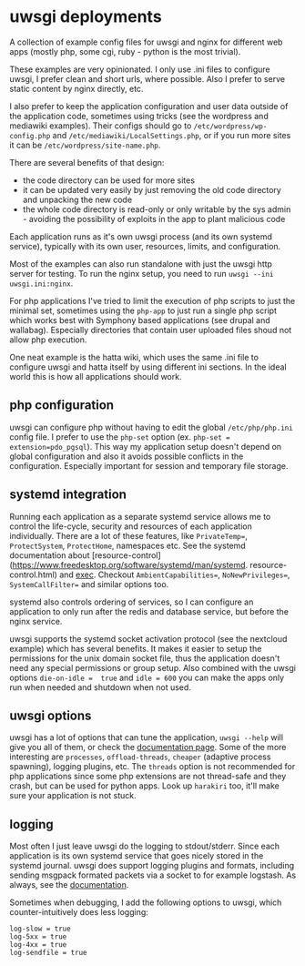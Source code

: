 # uwsgi deployments

A collection of example config files for uwsgi and nginx for different web apps
(mostly php, some cgi, ruby - python is the most trivial).

These examples are very opinionated. I only use .ini files to configure
uwsgi, I prefer clean and short urls, where possible. Also I prefer to serve
static content by nginx directly, etc.

I also prefer to keep the application configuration and user data outside of
the application code, sometimes using tricks (see the wordpress and mediawiki
examples). Their configs should go to `/etc/wordpress/wp-config.php` and
`/etc/mediawiki/LocalSettings.php`, or if you run more sites it can be
`/etc/wordpress/site-name.php`.

There are several benefits of that design:
* the code directory can be used for more sites
* it can be updated very easily by just removing the old code directory and
unpacking the new code
* the whole code directory is read-only or only writable by the sys admin -
avoiding the possibility of exploits in the app to plant malicious code

Each application runs as it's own uwsgi process (and its own systemd service),
typically with its own user, resources, limits, and configuration.

Most of the examples can also run standalone with just the uwsgi http server for
testing. To run the nginx setup, you need to run `uwsgi --ini uwsgi.ini:nginx`.

For php applications I've tried to limit the execution of php scripts to just
the minimal set, sometimes using the `php-app` to just run a single php script
which works best with Symphony based applications (see drupal and wallabag).
Especially directories that contain user uploaded files shoud not allow php
execution.

One neat example is the hatta wiki, which uses the same .ini file to configure
uwsgi and hatta itself by using different ini sections. In the ideal world this
is how all applications should work.


## php configuration

uwsgi can configure php without having to edit the global `/etc/php/php.ini`
config file. I prefer to use the `php-set` option (ex. `php-set =
extension=pdo_pgsql`). This way my application setup doesn't depend on global
configuration and also it avoids possible conflicts in the configuration.
Especially important for session and temporary file storage.


## systemd integration

Running each application as a separate systemd service allows me to control the
life-cycle, security and resources of each application individually. There are
a lot of these features, like `PrivateTemp=`, `ProtectSystem`, `ProtectHome`,
namespaces etc. See the systemd documentation about
[resource-control](https://www.freedesktop.org/software/systemd/man/systemd.
resource-control.html) and
[exec](https://www.freedesktop.org/software/systemd/man/systemd.exec.html).
Checkout `AmbientCapabilities=`, `NoNewPrivileges=`, `SystemCallFilter=`  and
similar options too.

systemd also controls ordering of services, so I can configure an application
to only run after the redis and database service, but before the nginx service.

uwsgi supports the systemd socket activation protocol (see the nextcloud
example) which has several benefits. It makes it easier to setup the
permissions for the unix domain socket file, thus the application doesn't need 
any special
permissions or group setup. Also combined with the uwsgi options `die-on-idle = 
true` and
`idle = 600` you can make the apps only run when needed and shutdown when not
used.


## uwsgi options

uwsgi has a lot of options that can tune the application, `uwsgi --help` will
give you all of them, or check the [documentation 
page](http://uwsgi-docs.readthedocs.io/en/latest/Options.html).
Some of the  more  interesting are `processes`, `offload-threads`, `cheaper` 
(adaptive process spawning),
logging plugins, etc. The `threads` option is not recommended for php
applications since some php extensions are not thread-safe and they crash, but
can be used for python apps. Look up `harakiri` too, it'll make sure your
application is not stuck.

## logging

Most often I just leave uwsgi do the logging to stdout/stderr. Since each 
application is its own systemd service that goes nicely stored in the systemd 
journal. uwsgi does support logging plugins and formats, including sending 
msgpack formated packets via a socket to for example logstash. As always, see 
the [documentation](http://uwsgi-docs.readthedocs.io/en/latest/Logging.html).

Sometimes when debugging, I add the following options to uwsgi, which 
counter-intuitively does less logging:
```
log-slow = true
log-5xx = true
log-4xx = true
log-sendfile = true
```
